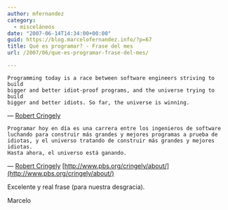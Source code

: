 ```yaml
---
author: mfernandez
category:
  - misceláneos
date: "2007-06-14T14:34:00+00:00"
guid: https://blog.marcelofernandez.info/?p=67
title: Qué es programar? - Frase del mes
url: /2007/06/que-es-programar-frase-del-mes/

---
```

```
Programming today is a race between software engineers striving to build
bigger and better idiot-proof programs, and the universe trying to build
bigger and better idiots. So far, the universe is winning.
```

 — [Robert Cringely](http://en.wikipedia.org/wiki/Robert_Cringely)

```
Programar hoy en día es una carrera entre los ingenieros de software
luchando para construir más grandes y mejores programas a prueba de
idiotas, y el universo tratando de construir más grandes y mejores idiotas.
Hasta ahora, el universo está ganando.
```

 — [Robert Cringely](http://en.wikipedia.org/wiki/Robert_Cringely) [http://www.pbs.org/cringely/about/](http://www.pbs.org/cringely/about/)

Excelente y real frase (para nuestra desgracia).

Marcelo
